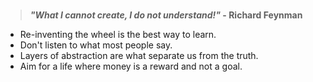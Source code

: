<br>

> **_"What I cannot create, I do not understand!"_ - Richard Feynman**

- Re-inventing the wheel is the best way to learn.
- Don't listen to what most people say.
- Layers of abstraction are what separate us from the truth.
- Aim for a life where money is a reward and not a goal.
